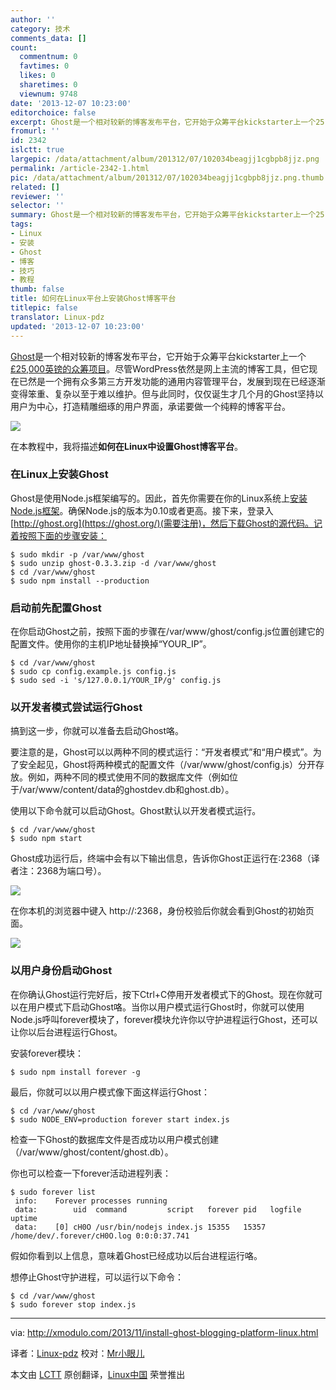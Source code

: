 ```yaml
---
author: ''
category: 技术
comments_data: []
count:
  commentnum: 0
  favtimes: 0
  likes: 0
  sharetimes: 0
  viewnum: 9748
date: '2013-12-07 10:23:00'
editorchoice: false
excerpt: Ghost是一个相对较新的博客发布平台，它开始于众筹平台kickstarter上一个25,000英镑的众筹项目。尽管WordPress依然是网上主流的博客工具，但它现在已然是一个拥有众多第三方开发功能的通用内容管理平台，发展到现在  ...
fromurl: ''
id: 2342
islctt: true
largepic: /data/attachment/album/201312/07/102034beagjj1cgbpb8jjz.png
permalink: /article-2342-1.html
pic: /data/attachment/album/201312/07/102034beagjj1cgbpb8jjz.png.thumb.jpg
related: []
reviewer: ''
selector: ''
summary: Ghost是一个相对较新的博客发布平台，它开始于众筹平台kickstarter上一个25,000英镑的众筹项目。尽管WordPress依然是网上主流的博客工具，但它现在已然是一个拥有众多第三方开发功能的通用内容管理平台，发展到现在  ...
tags:
- Linux
- 安装
- Ghost
- 博客
- 技巧
- 教程
thumb: false
title: 如何在Linux平台上安装Ghost博客平台
titlepic: false
translator: Linux-pdz
updated: '2013-12-07 10:23:00'
---
```


[Ghost](https://ghost.org/)是一个相对较新的博客发布平台，它开始于众筹平台kickstarter上一个[£25,000英镑的众筹项目](http://www.kickstarter.com/projects/johnonolan/ghost-just-a-blogging-platform)。尽管WordPress依然是网上主流的博客工具，但它现在已然是一个拥有众多第三方开发功能的通用内容管理平台，发展到现在已经逐渐变得笨重、复杂以至于难以维护。但与此同时，仅仅诞生才几个月的Ghost坚持以用户为中心，打造精雕细琢的用户界面，承诺要做一个纯粹的博客平台。


![](/data/attachment/album/201312/07/102034beagjj1cgbpb8jjz.png)


在本教程中，我将描述**如何在Linux中设置Ghost博客平台**。


### 在Linux上安装Ghost


Ghost是使用Node.js框架编写的。因此，首先你需要在你的Linux系统上[安装Node.js框架](http://ask.xmodulo.com/install-node-js-linux.html)。确保Node.js的版本为0.10或者更高。接下来，登录入[http://ghost.org](https://ghost.org/)(需要注册)，然后下载Ghost的源代码。记着按照下面的步骤安装：



```
$ sudo mkdir -p /var/www/ghost
$ sudo unzip ghost-0.3.3.zip -d /var/www/ghost
$ cd /var/www/ghost
$ sudo npm install --production

```

### 启动前先配置Ghost


在你启动Ghost之前，按照下面的步骤在/var/www/ghost/config.js位置创建它的配置文件。使用你的主机IP地址替换掉“YOUR\_IP”。



```
$ cd /var/www/ghost
$ sudo cp config.example.js config.js
$ sudo sed -i 's/127.0.0.1/YOUR_IP/g' config.js

```

### 以开发者模式尝试运行Ghost


搞到这一步，你就可以准备去启动Ghost咯。


要注意的是，Ghost可以以两种不同的模式运行：“开发者模式”和“用户模式”。为了安全起见，Ghost将两种模式的配置文件（/var/www/ghost/config.js）分开存放。例如，两种不同的模式使用不同的数据库文件（例如位于/var/www/content/data的ghostdev.db和ghost.db）。


使用以下命令就可以启动Ghost。Ghost默认以开发者模式运行。



```
$ cd /var/www/ghost
$ sudo npm start

```

Ghost成功运行后，终端中会有以下输出信息，告诉你Ghost正运行在:2368（译者注：2368为端口号）。


[![](/data/attachment/album/201312/07/1020422d22xp8d8pfef8ff.jpg)](http://www.flickr.com/photos/xmodulo/10881189204/)


在你本机的浏览器中键入 http://:2368，身份校验后你就会看到Ghost的初始页面。


[![](/data/attachment/album/201312/07/102045yxj88fjwvuyvnxzl.jpg)](http://www.flickr.com/photos/xmodulo/10881348733/)


### 以用户身份启动Ghost


在你确认Ghost运行完好后，按下Ctrl+C停用开发者模式下的Ghost。现在你就可以在用户模式下启动Ghost咯。当你以用户模式运行Ghost时，你就可以使用Node.js呼叫forever模块了，forever模块允许你以守护进程运行Ghost，还可以让你以后台进程运行Ghost。


安装forever模块：



```
$ sudo npm install forever -g

```

最后，你就可以以用户模式像下面这样运行Ghost：



```
$ cd /var/www/ghost
$ sudo NODE_ENV=production forever start index.js

```

检查一下Ghost的数据库文件是否成功以用户模式创建（/var/www/ghost/content/ghost.db）。


你也可以检查一下forever活动进程列表：



```
$ sudo forever list
 info:    Forever processes running
 data:        uid  command         script   forever pid   logfile                     uptime
 data:    [0] cH0O /usr/bin/nodejs index.js 15355   15357 /home/dev/.forever/cH0O.log 0:0:0:37.741 
```

假如你看到以上信息，意味着Ghost已经成功以后台进程运行咯。


想停止Ghost守护进程，可以运行以下命令：



```
$ cd /var/www/ghost
$ sudo forever stop index.js

```



---


via: <http://xmodulo.com/2013/11/install-ghost-blogging-platform-linux.html>


译者：[Linux-pdz](https://github.com/Linux-pdz) 校对：[Mr小眼儿](http://blog.csdn.net/tinyeyeser)


本文由 [LCTT](https://github.com/LCTT/TranslateProject) 原创翻译，[Linux中国](http://linux.cn/) 荣誉推出